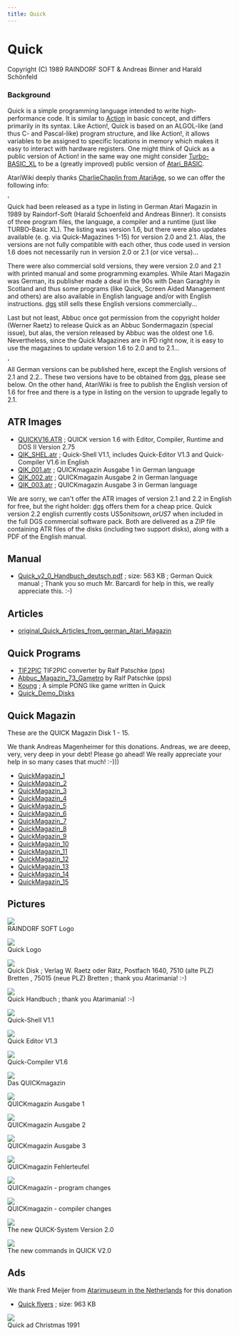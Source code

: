 ```yaml
---
title: Quick
---
```

# Quick  
Copyright (C) 1989 RAINDORF SOFT & Andreas Binner and Harald Schönfeld  
  
### Background  
Quick is a simple programming language intended to write high-performance code. It is similar to [Action](../Action/index.md) in basic concept, and differs primarily in its syntax. Like Action!, Quick is based on an ALGOL-like (and thus C- and Pascal-like) program structure, and like Action!, it allows variables to be assigned to specific locations in memory which makes it easy to interact with hardware registers. One might think of Quick as a public version of Action! in the same way one might consider [Turbo-BASIC_XL](../Turbo-BASIC_XL/index.md) to be a (greatly improved) public version of [Atari_BASIC](../Atari_BASIC/index.md).  
  
AtariWiki deeply thanks [CharlieChaplin from AtariAge](http://atariage.com/forums/topic/157358-quick-programming-language/#entry1931224), so we can offer the following info:  
  
'  
Quick had been released as a type in listing in German Atari Magazin in 1989 by Raindorf-Soft (Harald Schoenfeld and Andreas Binner). It consists of three program files, the language, a compiler and a runtime (just like TURBO-Basic XL). The listing was version 1.6, but there were also updates available (e. g. via Quick-Magazines 1-15) for version 2.0 and 2.1. Alas, the versions are not fully compatible with each other, thus code used in version 1.6 does not necessarily run in version 2.0 or 2.1 (or vice versa)...  
  
There were also commercial sold versions, they were version 2.0 and 2.1 with printed manual and some programming examples. While Atari Magazin was German, its publisher made a deal in the 90s with Dean Garaghty in Scotland and thus some programs (like Quick, Screen Aided Management and others) are also available in English language and/or with English instructions. [dgs](http://www.dgs.clara.net/) still sells these English versions commercially...  
  
Last but not least, Abbuc once got permission from the copyright holder (Werner Raetz) to release Quick as an Abbuc Sondermagazin (special issue), but alas, the version released by Abbuc was the oldest one 1.6. Nevertheless, since the Quick Magazines are in PD right now, it is easy to use the magazines to update version 1.6 to 2.0 and to 2.1...  
  
'  
All German versions can be published here, except the English versions of 2.1 and 2.2.. These two versions have to be obtained from [dgs](http://www.dgs.clara.net/), please see below. On the other hand, AtariWiki is free to publish the English version of 1.6 for free and there is a type in listing on the version to upgrade legally to 2.1.  
  
## ATR Images  
- [QUICKV16.ATR](attachments/QUICKV16.ATR) ; QUICK version 1.6 with Editor, Compiler, Runtime and DOS II Version 2.75  
- [QIK_SHEL.atr](attachments/QIK_SHEL.atr) ; Quick-Shell V1.1, includes Quick-Editor V1.3 and Quick-Compiler V1.6 in English  
- [QIK_001.atr](attachments/QIK_001.atr) ; QUICKmagazin Ausgabe 1 in German language  
- [QIK_002.atr](attachments/QIK_002.atr) ; QUICKmagazin Ausgabe 2 in German language  
- [QIK_003.atr](attachments/QIK_003.atr) ; QUICKmagazin Ausgabe 3 in German language  
  
We are sorry, we can't offer the ATR images of version 2.1 and 2.2 in English for free, but the right holder: [dgs](http://www.dgs.clara.net/) offers them for a cheap price. Quick version 2.2 english currently costs US$5 on its own, or US$7 when included in the full DGS commercial software pack. Both are delivered as a ZIP file containing ATR files of the disks (including two support disks), along with a PDF of the English manual.  
  
## Manual  
- [Quick_v2_0_Handbuch_deutsch.pdf](attachments/Quick_v2_0_Handbuch_deutsch.pdf) ; size: 563 KB ; German Quick manual ; Thank you so much Mr. Barcardi for help in this, we really appreciate this. :-)  
  
## Articles  
- [original_Quick_Articles_from_german_Atari_Magazin](../original_Quick_Articles_from_german_Atari_Magazin/index.md)  
  
## Quick Programs  
  
- [TIF2PIC](../TIF2PIC/index.md) TIF2PIC converter by Ralf Patschke (pps)  
- [Abbuc_Magazin_73_Gametro](../Abbuc_Magazin_73_Gametro/index.md) by Ralf Patschke (pps)  
- [Koung](../Koung/index.md) ; A simple PONG like game written in Quick  
- [Quick_Demo_Disks](../Quick_Demo_Disks/index.md)  
  
## Quick Magazin  
  
These are the QUICK Magazin Disk 1 - 15.  
  
We thank Andreas Magenheimer for this donations. Andreas, we are deeep, very, very deep in your debt! Please go ahead! We really appreciate your help in so many cases that much! :-)))  
  
- [QuickMagazin_1](../QuickMagazin_1/index.md)  
- [QuickMagazin_2](../QuickMagazin_2/index.md)  
- [QuickMagazin_3](../QuickMagazin_3/index.md)  
- [QuickMagazin_4](../QuickMagazin_4/index.md)  
- [QuickMagazin_5](../QuickMagazin_5/index.md)  
- [QuickMagazin_6](../QuickMagazin_6/index.md)  
- [QuickMagazin_7](../QuickMagazin_7/index.md)  
- [QuickMagazin_8](../QuickMagazin_8/index.md)  
- [QuickMagazin_9](../QuickMagazin_9/index.md)  
- [QuickMagazin_10](../QuickMagazin_10/index.md)  
- [QuickMagazin_11](../QuickMagazin_11/index.md)  
- [QuickMagazin_12](../QuickMagazin_12/index.md)  
- [QuickMagazin_13](../QuickMagazin_13/index.md)  
- [QuickMagazin_14](../QuickMagazin_14/index.md)  
- [QuickMagazin_15](../QuickMagazin_15/index.md)  
  
## Pictures  
![](attachments/RAINDORF_SOFT.jpg)  
RAINDORF SOFT Logo  
  
![](attachments/Logo.png)  
Quick Logo  
  
![](attachments/Disk.jpg)  
Quick Disk ; Verlag W. Raetz oder Rätz, Postfach 1640, 7510 (alte PLZ) Bretten , 75015 (neue PLZ) Bretten ; thank you Atarimania! :-)  
  
![](attachments/Handbuch.jpg)  
Quick Handbuch ; thank you Atarimania! :-)  
  
![](attachments/Quick-Shell-V1.1.jpg)  
Quick-Shell V1.1  
  
![](attachments/Editor.jpg)  
Quick Editor V1.3  
  
![](attachments/Quick-Compiler-V1.6.jpg)  
Quick-Compiler V1.6  
  
![](attachments/QUICKmagazin.jpg)  
Das QUICKmagazin  
  
![](attachments/QUICKmagazin1.jpg)  
QUICKmagazin Ausgabe 1  
  
![](attachments/QUICKmagazin2.jpg)  
QUICKmagazin Ausgabe 2  
  
![](attachments/QUICKmagazin3.jpg)  
QUICKmagazin Ausgabe 3  
  
![](attachments/Fehlerteufel.jpg)  
QUICKmagazin Fehlerteufel  
  
![](attachments/Aederungen_in_Programmen.jpg)  
QUICKmagazin - program changes  
  
![](attachments/Aederungen_im_Compiler.jpg)  
QUICKmagazin - compiler changes  
  
![](attachments/Das_neue_QUICK-System_Version_2.0.jpg)  
The new QUICK-System Version 2.0  
  
![](attachments/Die_neuen_Befehle_in_QUICK_V2.0.jpg)  
The new commands in QUICK V2.0  
  
## Ads  
  
We thank Fred Meijer from [Atarimuseum in the Netherlands](http://www.atarimuseum.nl) for this donation  
  
- [Quick flyers](attachments/quick_flyers.pdf) ; size: 963 KB  
  
![](attachments/quick_ad.jpg)  
Quick ad Christmas 1991  
